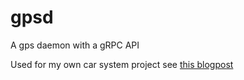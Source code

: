 # gpsd
A gps daemon with a gRPC API

Used for my own car system project see [this blogpost](https://blog.nobugware.com/post/2018/my_own_car_system_raspberry_pi_offline_mapping/)
